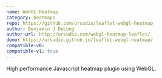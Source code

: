```yaml
---
name: WebGL Heatmap
category: heatmaps
repo: https://github.com/ursudio/leaflet-webgl-heatmap
author: Benjamin J DeLong
author-url: http://ursudio.com/webgl-heatmap-leaflet/
demo: https://ursudio.github.io/leaflet-webgl-heatmap/
compatible-v0:
compatible-v1: true
---
```


High performance Javascript heatmap plugin using WebGL.

